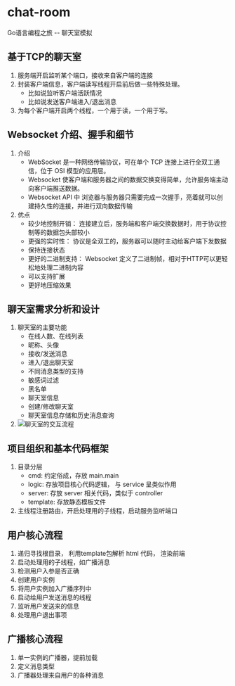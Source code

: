 # chat-room
Go语言编程之旅 -- 聊天室模拟

## 基于TCP的聊天室
1. 服务端开启监听某个端口，接收来自客户端的连接
2. 封装客户端信息，客户端读写线程开启前后做一些特殊处理。
   - 比如说监听客户端活跃情况
   - 比如说发送客户端进入/退出消息
3. 为每个客户端开启两个线程，一个用于读，一个用于写。

## Websocket 介绍、握手和细节
1. 介绍
   - WebSocket 是一种网络传输协议，可在单个 TCP 连接上进行全双工通信，位于 OSI 模型的应用层。
   - Websocket 使客户端和服务器之间的数据交换变得简单，允许服务端主动向客户端推送数据。
   - Websocket API 中 浏览器与服务器只需要完成一次握手，亮着就可以创建持久性的连接，并进行双向数据传输
2. 优点
   - 较少地控制开销： 连接建立后，服务端和客户端交换数据时，用于协议控制等的数据包头部较小
   - 更强的实时性： 协议是全双工的，服务器可以随时主动给客户端下发数据
   - 保持连接状态
   - 更好的二进制支持： Websocket 定义了二进制帧，相对于HTTP可以更轻松地处理二进制内容
   - 可以支持扩展
   - 更好地压缩效果

## 聊天室需求分析和设计
1. 聊天室的主要功能
   - 在线人数、在线列表
   - 昵称、头像
   - 接收/发送消息
   - 进入/退出聊天室
   - 不同消息类型的支持
   - 敏感词过滤
   - 黑名单
   - 聊天室信息
   - 创建/修改聊天室
   - 聊天室信息存储和历史消息查询
2. ![聊天室的交互流程](https://golang2.eddycjy.com/images/ch4/chatroom-design.png)

## 项目组织和基本代码框架
1. 目录分层
   - cmd: 约定俗成，存放 main.main
   - logic: 存放项目核心代码逻辑， 与 service 呈类似作用
   - server: 存放 server 相关代码，类似于 controller
   - template: 存放静态模板文件
2. 主线程注册路由，开启处理用的子线程，启动服务监听端口

## 用户核心流程
1. 递归寻找根目录， 利用template包解析 html 代码， 渲染前端
2. 启动处理用的子线程，如广播消息
3. 检测用户入参是否正确
4. 创建用户实例
5. 将用户实例加入广播序列中
6. 启动给用户发送消息的线程
7. 监听用户发送来的信息
8. 处理用户退出事项

## 广播核心流程
1. 单一实例的广播器，提前加载
2. 定义消息类型
3. 广播器处理来自用户的各种消息